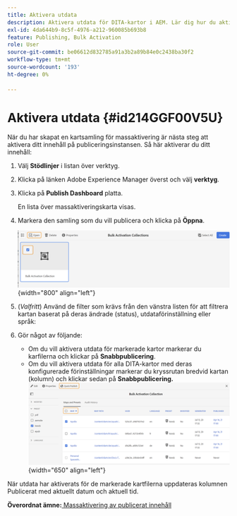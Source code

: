 ```yaml
---
title: Aktivera utdata
description: Aktivera utdata för DITA-kartor i AEM. Lär dig hur du aktiverar ditt innehåll på publiceringsinstansen.
exl-id: 4da644b9-8c5f-4976-a212-960085b693b8
feature: Publishing, Bulk Activation
role: User
source-git-commit: be06612d832785a91a3b2a89b84e0c2438ba30f2
workflow-type: tm+mt
source-wordcount: '193'
ht-degree: 0%

---
```


# Aktivera utdata {#id214GGF00V5U}

När du har skapat en kartsamling för massaktivering är nästa steg att aktivera ditt innehåll på publiceringsinstansen. Så här aktiverar du ditt innehåll:

1. Välj **Stödlinjer** i listan över verktyg.

1. Klicka på länken Adobe Experience Manager överst och välj **verktyg**.

1. Klicka på **Publish Dashboard** platta.

   En lista över massaktiveringskarta visas.

1. Markera den samling som du vill publicera och klicka på **Öppna**.

   ![](images/bulk-activation-collection-open.png){width="800" align="left"}

1. \(*Valfritt*\) Använd de filter som krävs från den vänstra listen för att filtrera kartan baserat på deras ändrade \(status\), utdataförinställning eller språk:
1. Gör något av följande:

   - Om du vill aktivera utdata för markerade kartor markerar du karfilerna och klickar på **Snabbpublicering**.
   - Om du vill aktivera utdata för alla DITA-kartor med deras konfigurerade förinställningar markerar du kryssrutan bredvid kartan \(kolumn\) och klickar sedan på **Snabbpublicering.**
     ![](images/bulk-activation-collection-quick-publish.png){width="650" align="left"}


När utdata har aktiverats för de markerade kartfilerna uppdateras kolumnen Publicerat med aktuellt datum och aktuell tid.

**Överordnat ämne:**[ Massaktivering av publicerat innehåll](conf-bulk-activation.md)
